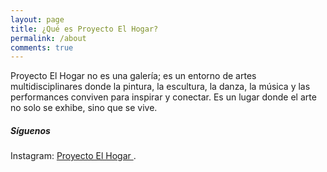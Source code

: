 ```yaml
---
layout: page
title: ¿Qué es Proyecto El Hogar?
permalink: /about
comments: true
---
```


<div class="row justify-content-between">
<div class="col-md-8 pr-5">

<p>Proyecto El Hogar no es una galería; es un entorno de artes multidisciplinares donde la pintura, la escultura, la danza, la música y las performances conviven para inspirar y conectar. Es un lugar donde el arte no solo se exhibe, sino que se vive.</p>

</div>

<div class="col-md-4">

<div class="sticky-top sticky-top-80">
<h5>Síguenos</h5>

<p>Instagram: <a target="_blank" href="https://www.instagram.com/proyectoelhogar/?igsh=MW9tNWRlY2Rxa3l4dA%3D%3D&utm_source=qr">Proyecto El Hogar </a>.</p>

</div>
</div>
</div>

